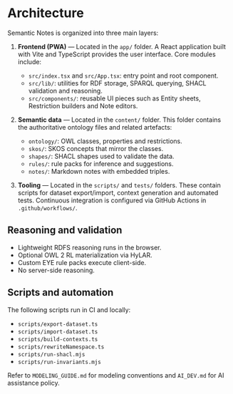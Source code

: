 # Architecture

Semantic Notes is organized into three main layers:

1. **Frontend (PWA)** — Located in the `app/` folder. A React application built with Vite and TypeScript provides the user interface. Core modules include:
   - `src/index.tsx` and `src/App.tsx`: entry point and root component.
   - `src/lib/`: utilities for RDF storage, SPARQL querying, SHACL validation and reasoning.
   - `src/components/`: reusable UI pieces such as Entity sheets, Restriction builders and Note editors.

2. **Semantic data** — Located in the `content/` folder. This folder contains the authoritative ontology files and related artefacts:
   - `ontology/`: OWL classes, properties and restrictions.
   - `skos/`: SKOS concepts that mirror the classes.
   - `shapes/`: SHACL shapes used to validate the data.
   - `rules/`: rule packs for inference and suggestions.
   - `notes/`: Markdown notes with embedded triples.

3. **Tooling** — Located in the `scripts/` and `tests/` folders. These contain scripts for dataset export/import, context generation and automated tests. Continuous integration is configured via GitHub Actions in `.github/workflows/`.

## Reasoning and validation

- Lightweight RDFS reasoning runs in the browser.
- Optional OWL 2 RL materialization via HyLAR.
- Custom EYE rule packs execute client-side.
- No server-side reasoning.

## Scripts and automation

The following scripts run in CI and locally:

- `scripts/export-dataset.ts`
- `scripts/import-dataset.ts`
- `scripts/build-contexts.ts`
- `scripts/rewriteNamespace.ts`
- `scripts/run-shacl.mjs`
- `scripts/run-invariants.mjs`

Refer to `MODELING_GUIDE.md` for modeling conventions and `AI_DEV.md` for AI assistance policy.
